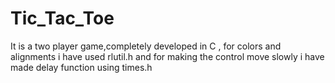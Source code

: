 # Tic_Tac_Toe
It is a two player game,completely developed in C , for colors and alignments i have used rlutil.h and for making the control move slowly i have made delay function using times.h
